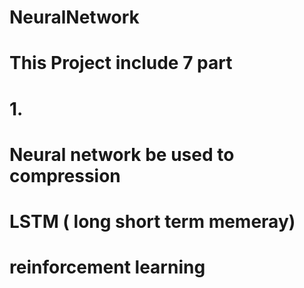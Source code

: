 # NeuralNetwork
# This Project include 7 part
# 1. 
# Neural network be used to compression
# LSTM ( long short term memeray)
# reinforcement learning
